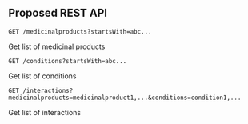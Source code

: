 Proposed REST API
-----------------

`GET /medicinalproducts?startsWith=abc...`

Get list of medicinal products

`GET /conditions?startsWith=abc...`

Get list of conditions

`GET /interactions?medicinalproducts=medicinalproduct1,...&conditions=condition1,...`

Get list of interactions
